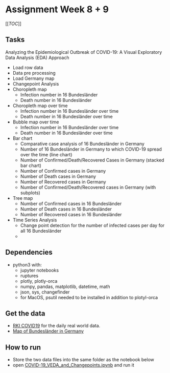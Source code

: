# Assignment Week 8 + 9

[[_TOC_]]

## Tasks 
Analyzing the Epidemiological Outbreak of COVID-19: A Visual Exploratory Data Analysis (EDA) Approach
- Load row data
- Data pre processing
- Load Germany map
- Changepoint Analysis
- Choropleth map
    - Infection number in 16 Bundesländer
    - Death number in 16 Bundesländer
- Choropleth map over time
    - Infection number in 16 Bundesländer over time
    - Death number in 16 Bundesländer over time
- Bubble map over time
    - Infection number in 16 Bundesländer over time
    - Death number in 16 Bundesländer over time
- Bar chart
    - Comparative case analysis of 16 Bundesländer in Germany
    - Number of 16 Bundesländer in Germany to which COVID-19 spread over the time (line chart)
    - Number of Confirmed/Death/Recovered Cases in Germany (stacked bar chart)
    - Number of Confirmed cases in Germany
    - Number of Death cases in Germany
    - Number of Recovered cases in Germany
    - Number of Confirmed/Death/Recovered cases in Germany (with subplots)
- Tree map
    - Number of Confirmed cases in 16 Bundesländer
    - Number of Death cases in 16 Bundesländer
    - Number of Recovered cases in 16 Bundesländer
- Time Series Analysis
    - Change point detection for the number of infected cases per day for all 16 Bundesländer
    - 

## Dependencies
- python3 with:
    - jupyter notebooks
    - ruptures
	- plotly, plotly-orca
    - numpy, pandas, matplotlib, datetime, math
    - json, sys, changefinder
    - for MacOS, psutil needed to be installed in addition to plotyl-orca

## Get the data
- [RKI COVID19](https://npgeo-corona-npgeo-de.hub.arcgis.com/datasets/dd4580c810204019a7b8eb3e0b329dd6_0/data) for the daily real world data.
- [Map of Bundesländer in Germany](https://github.com/isellsoap/deutschlandGeoJSON/tree/master/2_bundeslaender)

## How to run
- Store the two data files into the same folder as the notebook below
- open [COVID-19_VEDA_and_Changepoints.ipynb](https://git.imp.fu-berlin.de/verversl98/dsls-2020/-/blob/master/Week%208/COVID-19_VEDA_and_Changepoints.ipynb) and run it
